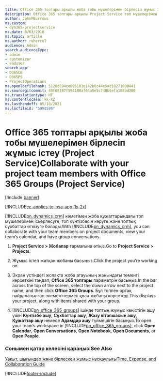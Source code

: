 ```yaml
---
title: Office 365 топтары арқылы жоба тобы мүшелерімен бірлесіп жұмыс істеу
description: Office 365 топтары арқылы Project Service топ мүшелерімен бірлесіп жұмыс істеу жолы
author: JohnPBurrows
ms.custom:
- dyn365-projectservice
ms.date: 8/03/2018
ms.topic: article
ms.author: ruhercul
audience: Admin
search.audienceType:
- admin
- customizer
- enduser
search.app:
- D365CE
- D365PS
- ProjectOperations
ms.openlocfilehash: 5120d694ce095101e142b6c44e5ad18271000441
ms.sourcegitcommit: 40f68387f594180af64a5e5c748b6efa188bd300
ms.translationtype: HT
ms.contentlocale: kk-KZ
ms.lasthandoff: 05/10/2021
ms.locfileid: "5998598"
---
```

# <a name="collaborate-with-your-project-team-members-with-office-365-groups-project-service"></a><span data-ttu-id="ee2b6-103">Office 365 топтары арқылы жоба тобы мүшелерімен бірлесіп жұмыс істеу (Project Service)</span><span class="sxs-lookup"><span data-stu-id="ee2b6-103">Collaborate with your project team members with Office 365 Groups (Project Service)</span></span>

[!include [banner](../includes/psa-now-project-operations.md)]

[!INCLUDE[cc-applies-to-psa-app-1x-2x](../includes/cc-applies-to-psa-app-1x-2x.md)]

<span data-ttu-id="ee2b6-104">[!INCLUDE[pn_dynamics_crm](../includes/pn-dynamics-crm.md)] көмегімен жоба құжаттарындағы топ мүшелерімен іскерлесуге, топ күнтізбесін көруге және топтық сұхбаттар өткізуге болады.</span><span class="sxs-lookup"><span data-stu-id="ee2b6-104">With [!INCLUDE[pn_dynamics_crm](../includes/pn-dynamics-crm.md)], you can collaborate with your team members on project documents, view your team’s calendar, and have group conversations.</span></span>  
  
1. <span data-ttu-id="ee2b6-105">**Project Service > Жобалар** тармағына өтіңіз.</span><span class="sxs-lookup"><span data-stu-id="ee2b6-105">Go to **Project Service > Projects**.</span></span>  
  
2. <span data-ttu-id="ee2b6-106">Жұмыс істеп жатқан жобаны басыңыз.</span><span class="sxs-lookup"><span data-stu-id="ee2b6-106">Click the project you’re working on.</span></span>  
  
3. <span data-ttu-id="ee2b6-107">Экран үстіндегі жолақта жоба атауының жанындағы төменгі көрсеткіні таңдап, **Office 365 топтары** параметрін басыңыз.</span><span class="sxs-lookup"><span data-stu-id="ee2b6-107">In the bar across the top of the screen, select the down arrow next to the project name, and then click **Office 365 Groups**.</span></span> <span data-ttu-id="ee2b6-108">Бұл топпен ортақ пайдаланылған элементтермен қоса жобаны көрсетеді.</span><span class="sxs-lookup"><span data-stu-id="ee2b6-108">This displays your project, along with items shared with your group.</span></span>  
  
4. <span data-ttu-id="ee2b6-109">[!INCLUDE[pn_office_365_groups](../includes/pn-office-365-groups.md)] ішінде топтың жұмыс кеңістігін ашу үшін **Күнтізбе ашу**, **Сұхбаттар ашу**, **Жазу кітапшасын ашу**, **Құжаттар ашу** немесе **Адамдар ашу** түймешігін басыңыз.</span><span class="sxs-lookup"><span data-stu-id="ee2b6-109">To open your team’s workspace in [!INCLUDE[pn_office_365_groups](../includes/pn-office-365-groups.md)], click **Open Calendar**, **Open Conversations**, **Open Notebook**, **Open Documents**, or **Open People**.</span></span>  
  
### <a name="see-also"></a><span data-ttu-id="ee2b6-110">Сонымен қатар келесіні қараңыз:</span><span class="sxs-lookup"><span data-stu-id="ee2b6-110">See Also</span></span>  
 [<span data-ttu-id="ee2b6-111">Уақыт, шығындар және бірлескен жұмыс нұсқаулығы</span><span class="sxs-lookup"><span data-stu-id="ee2b6-111">Time, Expense, and Collaboration Guide</span></span>](../psa/time-expense-collaboration-guide.md)


[!INCLUDE[footer-include](../includes/footer-banner.md)]